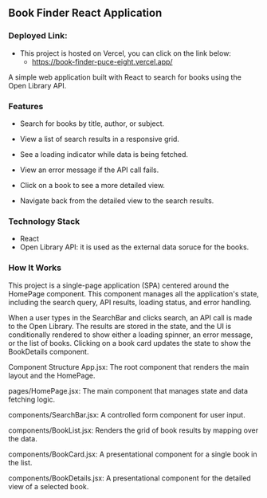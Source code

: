 ## Book Finder React Application
### Deployed Link:
- This project is hosted on Vercel, you can click on the link below:
  - https://book-finder-puce-eight.vercel.app/

A simple web application built with React to search for books using the Open Library API.

### Features
- Search for books by title, author, or subject.

- View a list of search results in a responsive grid.

- See a loading indicator while data is being fetched.

- View an error message if the API call fails.

- Click on a book to see a more detailed view.

- Navigate back from the detailed view to the search results.

### Technology Stack
- React 
- Open Library API: it is used as the external data soruce for the books.

### How It Works
This project is a single-page application (SPA) centered around the HomePage component. This component manages all the application's state, including the search query, API results, loading status, and error handling.

When a user types in the SearchBar and clicks search, an API call is made to the Open Library. The results are stored in the state, and the UI is conditionally rendered to show either a loading spinner, an error message, or the list of books. Clicking on a book card updates the state to show the BookDetails component.

Component Structure
App.jsx: The root component that renders the main layout and the HomePage.

pages/HomePage.jsx: The main component that manages state and data fetching logic.

components/SearchBar.jsx: A controlled form component for user input.

components/BookList.jsx: Renders the grid of book results by mapping over the data.

components/BookCard.jsx: A presentational component for a single book in the list.

components/BookDetails.jsx: A presentational component for the detailed view of a selected book.
